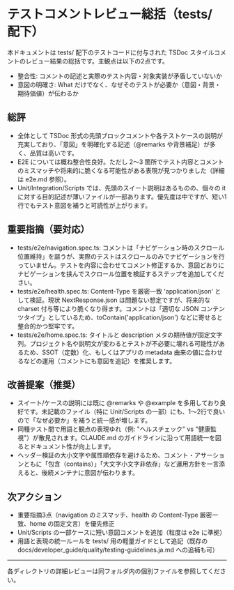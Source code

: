 # テストコメントレビュー総括（tests/ 配下）

本ドキュメントは tests/ 配下のテストコードに付与された TSDoc スタイルコメントのレビュー結果の総括です。主観点は以下の2点です。

- 整合性: コメントの記述と実際のテスト内容・対象実装が矛盾していないか
- 意図の明確さ: What だけでなく、なぜそのテストが必要か（意図・背景・期待価値）が伝わるか

## 総評

- 全体として TSDoc 形式の先頭ブロックコメントや各テストケースの説明が充実しており、「意図」を明確化する記述（@remarks や背景補足）が多く、品質は高いです。
- E2E については概ね整合性良好。ただし 2〜3 箇所でテスト内容とコメントのミスマッチや将来的に脆くなる可能性がある表現が見つかりました（詳細は e2e.md 参照）。
- Unit/Integration/Scripts では、先頭のスイート説明はあるものの、個々の it に対する目的記述が薄いファイルが一部あります。優先度は中ですが、短い1行でもテスト意図を補うと可読性が上がります。

## 重要指摘（要対応）

- tests/e2e/navigation.spec.ts: コメントは「ナビゲーション時のスクロール位置維持」を謳うが、実際のテストはスクロールのみでナビゲーションを行っていません。テストを内容に合わせてコメント修正するか、意図どおりにナビゲーションを挟んでスクロール位置を検証するステップを追加してください。
- tests/e2e/health.spec.ts: Content-Type を厳密一致 'application/json' として検証。現状 NextResponse.json は問題ない想定ですが、将来的な charset 付与等により脆くなり得ます。コメントは「適切な JSON コンテンツタイプ」としているため、toContain('application/json') などに寄せると整合的かつ堅牢です。
- tests/e2e/home.spec.ts: タイトルと description メタの期待値が固定文字列。プロジェクト名や説明文が変わるとテストが不必要に壊れる可能性があるため、SSOT（定数）化、もしくはアプリの metadata 由来の値に合わせるなどの運用（コメントにも意図を追記）を推奨します。

## 改善提案（推奨）

- スイート/ケースの説明には既に @remarks や @example を多用しており良好です。未記載のファイル（特に Unit/Scripts の一部）にも、1〜2行で良いので「なぜ必要か」を補うと統一感が増します。
- 同種テスト間で用語と観点の表現ゆれ（例: "ヘルスチェック" vs "健康監視"）が散見されます。CLAUDE.md のガイドラインに沿って用語統一を図るとドキュメント性が向上します。
- ヘッダー検証の大小文字や属性順依存を避けるため、コメント・アサーションともに「包含（contains）」「大文字小文字非依存」など運用方針を一言添えると、後続メンテナに意図が伝わります。

## 次アクション

- 重要指摘3点（navigation のミスマッチ、health の Content-Type 厳密一致、home の固定文言）を優先修正
- Unit/Scripts の一部ケースに短い意図コメントを追加（粒度は e2e に準拠）
- 用語と表現の統一ルールを tests/ 用の軽量ガイドとして追記（既存の docs/developer_guide/quality/testing-guidelines.ja.md への追補も可）

---

各ディレクトリの詳細レビューは同フォルダ内の個別ファイルを参照してください。

